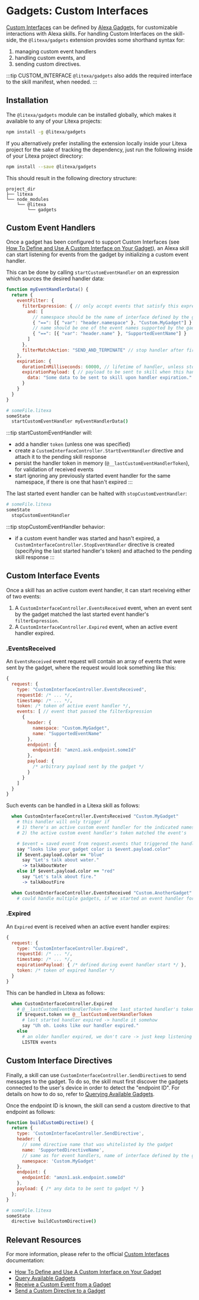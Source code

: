 # Gadgets: Custom Interfaces

[Custom Interfaces](https://developer.amazon.com/blogs/alexa/post/ca2cfbfb-37a2-49de-840c-f06f6ad8b74d/introducing-custom-interfaces-enabling-developers-to-build-dynamic-gadgets-games-and-smart-toys-with-alexa)
can be defined by [Alexa Gadget](https://developer.amazon.com/alexa/alexa-gadgets)s, for customizable
interactions with Alexa skills. For handling Custom Interfaces on the skill-side, the `@litexa/gadgets`
extension provides some shorthand syntax for:

1. managing custom event handlers
2. handling custom events, and
3. sending custom directives.

:::tip CUSTOM_INTERFACE
`@litexa/gadgets` also adds the required interface to the skill manifest, when needed.
:::

## Installation

The `@litexa/gadgets` module can be installed globally, which makes it available to any of your Litexa projects:

```bash
npm install -g @litexa/gadgets
```

If you alternatively prefer installing the extension locally inside your Litexa project for the sake of
tracking the dependency, just run the following inside of your Litexa project directory:

```bash
npm install --save @litexa/gadgets
```

This should result in the following directory structure:

```
project_dir
├── litexa
└── node_modules
    └── @litexa
        └── gadgets
```

## Custom Event Handlers

Once a gadget has been configured to support Custom Interfaces (see
[How To Define and Use A Custom Interface on Your Gadget](https://developer.amazon.com/docs/alexa-gadgets-toolkit/custom-interface.html#how-to-define-and-use-a-custom-interface-on-your-gadget)), an Alexa skill
can start listening for events from the gadget by initializing a custom event handler.

This can be done by calling `startCustomEventHandler` on an expression which sources the desired handler data:

```js
function myEventHandlerData() {
  return {
    eventFilter: {
      filterExpression: { // only accept events that satisfy this expression
        and: [
          // namespace should be the name of interface defined by the gadget
          { "==": [{ "var": "header.namespace" }, "Custom.MyGadget"] }
          // name should be one of the event names supported by the gadget
          { "==": [{ "var": "header.name" }, "SupportedEventName"] }
        ]
      },
      filterMatchAction: "SEND_AND_TERMINATE" // stop handler after first event
    },
    expiration: {
      durationInMilliseconds: 60000, // lifetime of handler, unless stopped
      expirationPayload: { // payload to be sent to skill when this handler expires
        data: "Some data to be sent to skill upon handler expiration."
      }
    }
  }
}
```

```coffeescript
# someFile.litexa
someState
  startCustomEventHandler myEventHandlerData()
```

:::tip startCustomEventHandler will:

* add a handler `token` (unless one was specified)
* create a `CustomInterfaceController.StartEventHandler` directive and attach it to the pending skill response
* persist the handler token in memory (`@__lastCustomEventHandlerToken`), for validation of received events
* start ignoring any previously started event handler for the same namespace, if there is one that hasn't expired
:::

The last started event handler can be halted with `stopCustomEventHandler`:

```coffeescript
# someFile.litexa
someState
  stopCustomEventHandler
```

:::tip stopCustomEventHandler behavior:

* if a custom event handler was started and hasn't expired, a `CustomInterfaceController.StopEventHandler`
directive is created (specifying the last started handler's token) and attached to the pending skill response
:::

## Custom Interface Events

Once a skill has an active custom event handler, it can start receiving either of two events:

1. A `CustomInterfaceController.EventsReceived` event, when an event sent by the gadget matched the last started event
handler's `filterExpression`.
2. A `CustomInterfaceController.Expired` event, when an active event handler expired.

### .EventsReceived

An `EventsReceived` event request will contain an array of events that were sent by the gadget, where the request
would look something like this:

```js
{
  request: {
    type: "CustomInterfaceController.EventsReceived",
    requestId: /* ... */,
    timestamp: /* ... */,
    token: /* token of active event handler */,
    events: [ // event that passed the filterExpression
      {
        header: {
          namespace: "Custom.MyGadget",
          name: "SupportedEventName"
        },
        endpoint: {
          endpointId: "amzn1.ask.endpoint.someId"
        },
        payload: {
          /* arbitrary payload sent by the gadget */
        }
      }
    ]
  }
}
```

Such events can be handled in a Litexa skill as follows:

```coffeescript
  when CustomInterfaceController.EventsReceived "Custom.MyGadget"
    # this handler will only trigger if
    # 1) there's an active custom event handler for the indicated namespace
    # 2) the active custom event handler's token matched the event's

    # $event = saved event from request.events that triggered the handler
    say "looks like your gadget color is $event.payload.color"
    if $event.payload.color == "blue"
      say "Let's talk about water."
      -> talkAboutWater
    else if $event.payload.color == "red"
      say "Let's talk about fire."
      -> talkAboutFire

  when CustomInterfaceController.EventsReceived "Custom.AnotherGadget"
    # could handle multiple gadgets, if we started an event handler for each
```

### .Expired

An `Expired` event is received when an active event handler expires:

```js
{
  request: {
    type: "CustomInterfaceController.Expired",
    requestId: /* ... */,
    timestamp: /* ... */,
    expirationPayload: { /* defined during event handler start */ },
    token: /* token of expired handler */
  }
}
```

This can be handled in Litexa as follows:

```coffeescript
  when CustomInterfaceController.Expired
    # @__lastCustomEventHandlerToken = the last started handler's token
    if $request.token == @__lastCustomEventHandlerToken
      # last started handler expired -> handle it somehow
      say "Uh oh. Looks like our handler expired."
    else
      # an older handler expired, we don't care -> just keep listening for events
      LISTEN events
```

## Custom Interface Directives

Finally, a skill can use `CustomInterfaceController.SendDirective`s to send messages to the gadget. To do so,
the skill must first discover the gadgets connected to the user's device in order to detect the "endpoint ID".
For details on how to do so, refer to [Querying Available Gadgets](https://developer.amazon.com/docs/alexa-gadgets-toolkit/send-gadget-custom-directive-from-skill.html#call-endpoint-enumeration-api).

Once the endpoint ID is known, the skill can send a custom directive to that endpoint as follows:

```js
function buildCustomDirective() {
  return {
    type: 'CustomInterfaceController.SendDirective',
    header: {
      // some directive name that was whitelisted by the gadget
      name: 'SupportedDirectiveName',
      // same as for event handlers, name of interface defined by the gadget
      namespace: 'Custom.MyGadget'
    },
    endpoint: {
      endpointId: "amzn1.ask.endpoint.someId"
    },
    payload: { /* any data to be sent to gadget */ }
  };
}
```

```coffeescript
# someFile.litexa
someState
  directive buildCustomDirective()
```

## Relevant Resources

For more information, please refer to the official [Custom Interfaces](https://developer.amazon.com/blogs/alexa/post/ca2cfbfb-37a2-49de-840c-f06f6ad8b74dintroducing-custom-interfaces-enabling-developers-to-build-dynamic-gadgets-games-and-smart-toys-with-alexa)
documentation:

* [How To Define and Use A Custom Interface on Your Gadget](https://developer.amazon.com/docs/alexa-gadgets-toolkit/custom-interface.html#how-to-define-and-use-a-custom-interface-on-your-gadget)
* [Query Available Gadgets](https://developer.amazon.com/docs/alexa-gadgets-toolkit/send-gadget-custom-directive-from-skill.html#call-endpoint-enumeration-api)
* [Receive a Custom Event from a Gadget](https://developer.amazon.com/docs/alexa-gadgets-toolkit/receive-custom-event-from-gadget.html)
* [Send a Custom Directive to a Gadget](https://developer.amazon.com/docs/alexa-gadgets-toolkit/send-gadget-custom-directive-from-skill.html)
